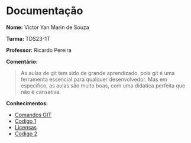 # Documentação
**Nome:** Victor Yan Marin de Souza

**Turma:** TDS23-1T

**Professor:** Ricardo Pereira

**Comentário:**
> As aulas de git tem sido de grande aprendizado, pois git é uma ferramenta essencial para qualquer desenvolvedor.
> Mas em especifico, as aulas são muito boas, com uma didatica perfeita que não é cansativa.

**Conhecimentos:**
- [Comandos GIT](COMMANDS.md)
- [Codigo 1](CODE.md)
- [Licensas](LICENSE.md)
- [Codigo 2](CODE2.md)

